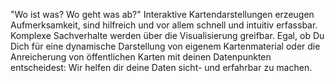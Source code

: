 "Wo ist was? Wo geht was ab?" Interaktive Kartendarstellungen erzeugen Aufmerksamkeit, sind hilfreich und vor allem schnell und intuitiv erfassbar. Komplexe Sachverhalte werden über die Visualisierung greifbar. Egal, ob Du Dich für eine dynamische Darstellung von eigenem Kartenmaterial oder die Anreicherung von öffentlichen Karten mit deinen Datenpunkten entscheidest: Wir helfen dir deine Daten sicht- und erfahrbar zu machen.
